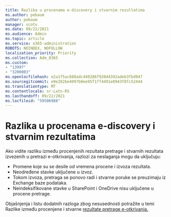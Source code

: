 ```yaml
---
title: Razlika u procenama e-discovery i stvarnim rezultatima
ms.author: pebaum
author: pebaum
manager: scotv
ms.date: 09/22/2021
ms.audience: Admin
ms.topic: article
ms.service: o365-administration
ROBOTS: NOINDEX, NOFOLLOW
localization_priority: Priority
ms.collection: Adm_O365
ms.custom:
- "13997"
- "3200003"
ms.openlocfilehash: e2a1f5ac688adc449286f920d4392adeb3fbd947
ms.sourcegitcommit: e9e282be4997b0ee95f1ff4491e0943f8fc52444
ms.translationtype: MT
ms.contentlocale: sr-Latn-RS
ms.lasthandoff: 09/22/2021
ms.locfileid: "59506988"
---
```

# <a name="difference-in-ediscovery-estimates-and-actual-results"></a>Razlika u procenama e-discovery i stvarnim rezultatima

Ako vidite razliku između procenjenih rezultata pretrage i stvarnih rezultata izvezenih u pretrazi e-otkrivanja, razlozi za neslaganja mogu da uključuju:

- Promene koje su se desile od vremena procene i izvoza rezultata.
- Neodređene stavke uključene u izvoz.
- Tokom izvoza, pretraga se ponovo radi i stvarne poruke se preuzimaju iz Exchange baze podataka.
- Neindeksifikovane stavke u SharePoint i OneDrive nisu uključene u procene pretrage.

Objašnjenja i listu dodatnih razloga zbog nesusednosti potražite u temi Razlike između procenjene i stvarne [rezultate pretrage e-otkrivanja.](https://docs.microsoft.com/microsoft-365/compliance/differences-between-estimated-and-actual-ediscovery-search-results)